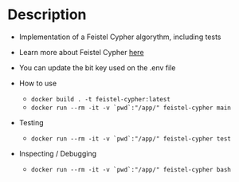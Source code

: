 # Description

- Implementation of a Feistel Cypher algorythm, including tests
- Learn more about Feistel Cypher [here](https://en.wikipedia.org/wiki/Feistel_cipher)
- You can update the bit key used on the .env file

- How to use
  - ```docker build . -t feistel-cypher:latest```
  - ```docker run --rm -it -v `pwd`:"/app/" feistel-cypher main```

- Testing
  - ```docker run --rm -it -v `pwd`:"/app/" feistel-cypher test```

- Inspecting / Debugging
  - ```docker run --rm -it -v `pwd`:"/app/" feistel-cypher bash```
